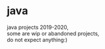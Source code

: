 # java
java projects 2019-2020, <br />
some are wip or abandoned projects, <br />
do not expect anything:) <br />
